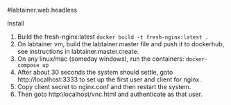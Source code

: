 #labtainer.web.headless

Install
1. Build the fresh-nginx:latest
`docker build -t fresh-nginx:latest .`
2. On labtainer vm, build the labtainer.master file and push it to dockerhub, see instructions in labtainer.master.create.
3. On any linux/mac (someday windows), run the containers: `docker-compose up`
4. After about 30 seconds the system should settle, goto http://localhost:3333 to set up the first user and client for nginx.
5. Copy client secret to nginx.conf and then restart the system.
6. Then goto http:\\localhost/vnc.html and authenticate as that user.
